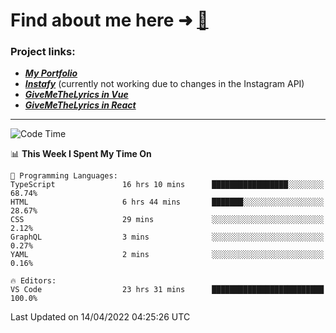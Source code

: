 # Find about me here ➜ [🧑](https://pauabella.dev)

### Project links:
- ***[My Portfolio](https://pauabella.dev)***
- ***[Instafy](https://instafy.me)*** (currently not working due to changes in the Instagram API)
- ***[GiveMeTheLyrics in Vue](https://lyrics.pauabella.dev)***
- ***[GiveMeTheLyrics in React](https://pauabella.dev/GiveMeTheLyrics)***

---
<!--START_SECTION:waka-->
![Code Time](http://img.shields.io/badge/Code%20Time-951%20hrs%2054%20mins-blue)

📊 **This Week I Spent My Time On** 

```text
💬 Programming Languages: 
TypeScript               16 hrs 10 mins      █████████████████░░░░░░░░   68.74% 
HTML                     6 hrs 44 mins       ███████░░░░░░░░░░░░░░░░░░   28.67% 
CSS                      29 mins             ░░░░░░░░░░░░░░░░░░░░░░░░░   2.12% 
GraphQL                  3 mins              ░░░░░░░░░░░░░░░░░░░░░░░░░   0.27% 
YAML                     2 mins              ░░░░░░░░░░░░░░░░░░░░░░░░░   0.16%

🔥 Editors: 
VS Code                  23 hrs 31 mins      █████████████████████████   100.0%

```


 Last Updated on 14/04/2022 04:25:26 UTC
<!--END_SECTION:waka-->
